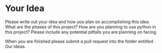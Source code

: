 # Your Idea
Please write out your idea and how you plan on accomplishing this idea. What are the phases of this project? How are you planning to use python in this project? Please include any potential pitfalls you are planning on facing.

When you are finished please submit a pull request into the folder entitled Our Ideas.
